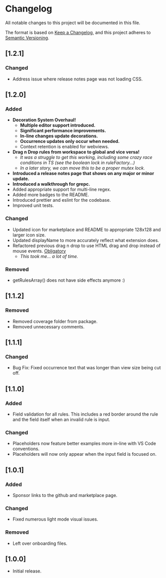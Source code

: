 # Changelog

All notable changes to this project will be documented in this file.

The format is based on [Keep a Changelog](https://keepachangelog.com/en/1.1.0/),
and this project adheres to [Semantic Versioning](https://semver.org/spec/v2.0.0.html).

## [1.2.1]

### Changed

-   Address issue where release notes page was not loading CSS.

## [1.2.0]

### Added

-   **Decoration System Overhaul!**
    -   **Multiple editor support introduced.**
    -   **Significant performance improvements.**
    -   **In-line changes update decorations.**
    -   **Occurrence updates only occur when needed.**
    -   Context retention is enabled for webviews.
-   **Drag n Drop rules from workspace to global and vice versa!**
    -   _It was a struggle to get this working, including some crazy race conditions in TS (see the boolean lock in ruleFactory...)_
    -   _In a later story, we can move this to be a proper mutex lock._
-   **Introduced a release notes page that shows on any major or minor update.**
-   **Introduced a walkthrough for grepc.**
-   Added appropriate support for multi-line regex.
-   Added more badges to the README.
-   Introduced prettier and eslint for the codebase.
-   Improved unit tests.

### Changed

-   Updated icon for marketplace and README to appropriate 128x128 and larger icon size.
-   Updated displayName to more accurately reflect what extension does.
-   Refactored previous drag n drop to use HTML drag and drop instead of mouse events. [Obligatory](https://www.quirksmode.org/blog/archives/2009/09/the_html5_drag.html)
    -   _This took me... a lot of time._

### Removed

-   getRulesArray() does not have side effects anymore :)

## [1.1.2]

### Removed

-   Removed coverage folder from package.
-   Removed unnecessary comments.

## [1.1.1]

### Changed

-   Bug Fix: Fixed occurrence text that was longer than view size being cut off.

## [1.1.0]

### Added

-   Field validation for all rules. This includes a red border around the rule and the field itself when an invalid rule is input.

### Changed

-   Placeholders now feature better examples more in-line with VS Code conventions.
-   Placeholders will now only appear when the input field is focused on.

## [1.0.1]

### Added

-   Sponsor links to the github and marketplace page.

### Changed

-   Fixed numerous light mode visual issues.

### Removed

-   Left over onboarding files.

## [1.0.0]

-   Initial release.

